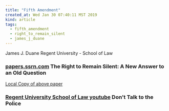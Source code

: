 ```yaml
---
title: "Fifth Amendment"
created_at: Wed Jan 30 07:40:11 MST 2019
kind: article
tags:
  - fifth_amendment
  - right_to_remain_silent
  - james_j_duane
---
```


James J. Duane
Regent University - School of Law

<h3>
  <a href="https://papers.ssrn.com/sol3/papers.cfm?abstract_id=1998119" target="_blank">papers.ssrn.com</a>
  The Right to Remain Silent: A New Answer to an Old Question
</h3>

<a href="/assets/pdf/SSRN-id1998119-right-to-remain-silent.pdf" target="_blank">Local Copy of above paper</a>

<h3>
  <a href="https://www.youtube.com/watch?v=d-7o9xYp7eE" target="_blank">Regent University School of Law youtube</a>
  Don't Talk to the Police
</h3>

<!--
html boilerplate fragments
<a href="" target="_blank"></a>
<a name=""></a>
<img src="" width="400px">
<ul>
  <li></li>
  <li><a href="" target="_blank"></a></li>
</ul>
<pre>
</pre>
<p style="margin-bottom: 2em;"></p>
<hr style="border: 0; height: 3px; background: #333; background-image: linear-gradient(to right, #ccc, #333, #ccc);">
<pre><code>
</code></pre>
<math xmlns='http://www.w3.org/1998/Math/MathML' display='block'>
</math>
:-->
